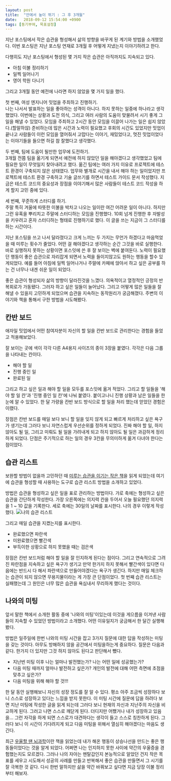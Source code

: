 ```yaml
---
layout: post
title:  "안에서 높이 뛰기 : 그 후 3개월"
date:   2018-09-12 15:54:00 +0900
tags: [동기부여, 목표설정]
---
```


지난 포스팅에서 작은 습관을 형성해서 삶의 방향을 바꾸게 된 계기와 방법을 소개했었다. 이번 포스팅은 지난 포스팅 연재로 3개월 후 어떻게 지냈는지 이야기하려고 한다.

다행히도 지난 포스팅에서 형성된 몇 가지 작은 습관은 아직까지도 지속되고 있다.

- 아침 이불 정리하기
- 일찍 일어나기
- 영어 학원 다니기

그리고 3개월 동안 예전에 나라면 하지 않았을 몇 가지 일을 했다. 

첫 번째, 여성 엔지니어 밋업을 주최하고 진행하기.  
나는 나서서 발표하는 일을 좋아하는 성격이 아니다. 하지 못하는 일중에 하나라고 생각했었다.
이번에는 상황과 도전 의식, 그리고 여러 사람의 도움이 맞물려서 시기 좋게 그 일을 해낼 수 있었다.
모임을 주최하고 2시간 동안 모임을 이끌어 나가는 일은 쉽지 않았다.(할말하않) 준비하는데 많은 시간과 노력이 필요했고 후회의 시간도 있었지만 밋업이 끝나고 사람들이 이런 모임을 열어줘서 고맙다는 이야기, 재밌었다고, 멋진 밋업이었다는 이야기들을 들으면 하길 참 잘했다고 생각했다.  

두 번째, 팀에 도움이 될만한 업무에 도전하기.  
3개월 전쯤 팀을 옮기게 되면서 예전에 하지 않았던 일을 해야겠다고 생각했었고 팀에 필요한 일이 무엇일지 찾아내려고 했다.
옮긴 팀에는 여러 가지 이유로 프로젝트에 테스트 환경이 구축되지 않은 상태였다. 업무와 별개로 시간을 내서 해야 하는 일이었지만 프로젝트에 테스트 환경 구축하고 기술 글쓰기를 하면서 테스트 가이드 문서 작성했다.
지금은 테스트 코드의 중요성과 장점을 이야기해서 많은 사람들이 테스트 코드 작성을 하게 할지 고민 중에 있다.  

세 번째, 꾸준하게 스터디를 하기.  
주말 특히 겨울에 따뜻한 이불을 박차고 나오는 일이란 여간 어려운 일이 아니다.
하지만 그런 유혹을 뿌리치고 주말에 스터디하는 모임을 진행했다. 10회 넘게 진행한 후 자발성을 키우려고 혼자 스터디하는 형태로 진행하기로 했다. 이 글을 쓰는 지금이 그 스터디를 하는 시간이다. 


지난 포스팅을 쓰고 나서 달라졌다고 크게 느끼는 두 가지는 무언가 하겠다고 마음먹었을 때 미루는 횟수가 줄었다. 어떤 걸 해야겠다고 생각하는 순간 그것을 바로 실행한다. 바로 실행하지 못하는 상황이면 포스잇에 쓴 후 잘 보이는 벽에 붙여둔다. 
노력이 필요했던 행동이 좋은 습관으로 자리잡게 되면서 노력을 들이지않고도 원하는 행동을 할수 있게되었다. 예를 들어 아침에 일찍 일어나거나 주말에 카페에 앉아서 하고 싶은 공부를 하는 건 너무나 내겐 쉬운 일이 되었다.  

좋은 습관이 형성되자 삶의 방향이 달라진것을 느꼈다. 의욕적이고 열정적인 긍정의 반복회로가 가동됐다. 
그러자 하고 싶은 일들이 늘어났다. 그리고 어떻게 많은 일들을 잘 해낼 수 있을지 고민하게 되었으며 습관을 지속하는 동작원리가 궁금해졌다.
주변의 이야기와 책을 통해서 구한 방법을 시도해봤다.
  
## 칸반 보드
애자일 밋업에서 어떤 참여자분이 자신의 할 일을 칸반 보드로 관리한다는 경험을 들었고 적용해보았다.  

잘 보이는 곳에 색이 각각 다른 A4용지 사이즈의 종이 3장을 붙였다.
각각은 다음 그룹을 나타내는 칸이다.
- 해야 할 일
- 진행 중인 일
- 완료된 일

그리고 하고 싶은 일과 해야 할 일을 모두를 포스잇에 옮겨 적었다.
그리고 할 일들을 '해야 할 일 칸'과 '진행 중인 일 칸'에 나눠 붙였다.
붙이고나니 진행 상황과 남은 일들을 한눈에 알 수 있었다.
한 달 가량을 칸반 보드 방식으로 할 일을 처리 했는데 얻었던 경험은 이랬다.

장점은 칸반 보드를 매일 보다 보니 할 일을 잊지 않게 되고 빠르게 처리하고 싶은 욕구가 생기는데 그러다 보니 자연스럽게 우선순위를 정하게 되었다.
진짜 해야 할 일, 하지 않아도 될 일, 그리고 미뤄도 될 일을 가려내게 되고 하지 않아도 될 일은 과감하게 정리하게 되었다.
단점은 주기적으로 하는 일의 경우 3칸을 무의미하게 옮겨 다녀야 한다는 점이었다.

## 습관 리스트
보완할 방법이 없을까 고민하던 때 [미루는 습관을 이기는 작은 책](https://www.aladin.co.kr/shop/wproduct.aspx?ItemId=163145154&start=slayer)을 읽게 되었는데 여기에 습관을 형성할 때 사용하는 도구로 습관 리스트 방법을 소개하고 있었다.

방법은 습관을 형성하고 싶은 일을 표로 관리하는 방법이다.
가로 축에는 형성하고 싶은 습관을 간단하게 작성한다. 가장 오른쪽에는 의지력 칸을 두어서 오늘 필요했던 의지력을 1 ~ 10 값을 기록한다. 세로 축에는 30일의 날짜를 표시한다.
나의 경우 이렇게 작성했다. 
![나의 습관 리스트](/blog/assets/img/habit-list.png)

그리고 매일 습관을 지켰는지를 표시한다. 
- 완료했으면 파란색
- 미완료했으면 빨간색
- 부득이한 상황으로 하지 못했을 때는 검은색

장점은 칸반 보드처럼 해야 할 일을 잘 인지하게 된다는 점이다. 
그리고 연속적으로 그려진 파란점을 지속하고 싶은 욕구가 생기고 만약 한가지 하지 못해서 빨간색이 있다면 다음에는 반드시 다 해서 파란색으로 만들어야겠다는 욕구가 생긴다.
하지만 매일 체크하는 습관이 되지 않으면 무용지물이라는 게 가장 큰 단점이었다.
첫 번째 습관 리스트는 실패했는데 그 원인은 너무 많은 습관을 욕심내서 무리하게 했다는 것이다.

## 나와의 미팅
앞서 말한 책에서 소개한 활동 중에 '나와의 미팅'이있는데 이것을 게으름을 이겨낸 사람들이 지속할 수 있었던 방법이라고 소개했다. 어떤 이유일지가 궁금해서 한 달간 실행해봤다.

방법은 일주일에 한번 나와의 미팅 시간을 잡고 3가지 질문에 대한 답을 작성하는 미팅을 갖는 것이다.
아무도 방해하지 않을 공간에서 미팅을하는게 중요하다.
질문은 다음과 같다. 한가지 더 있지만 그것 하지 않아도 된다고 판단해서 뺐다.

- 지난번 미팅 이후 나는 얼마나 발전했는가? 나는 어떤 일에 성공했는가?
- 다음 미팅 때까지 얼마나 발전하고 싶은가? 개인의 발전에 대해 어떤 측면에 초점을 맞추고 싶은가?
- 다음 미팅을 위해 해야 할 것!!!

한 달 동안 실행해보니 자신의 성장 정도를 잘 알 수 있다. 평소 아주 조금씩 성장하다 보니 스스로 성장하고 있다는 느낌을 받지 못한다. 이 미팅 시간에 질문에 답을 하려다 보면 지난 미팅에 작성한 글을 읽게 되는데 그러다 보니 현재의 자신과 지난주의 자신을 비교하게 된다. 그러고 나면 스스로 깨닫게 된다. 더디지만 어쨌거나 내가 성장하고 있음을... 그런 자각을 하게 되면 스스로가 대견하다는 생각이 들고 스스로 칭찬하게 된다. 그러다 보니 이 시간이 기다려지게 되고 다음 미팅을 위해서 열심히 해야겠다는 마음도 생긴다.

최근 [우울할 땐 뇌과학](https://www.aladin.co.kr/shop/wproduct.aspx?ItemId=134947105)이란 책을 읽었는데 내가 해온 행동이 상승나선을 만드는 좋은 행동들이었다는 것을 알게 되었다. 어쩌면 나는 인지하지 못한 사이에 약간의 우울증을 경험했는지도 모르겠다.
그러나 나의 자아는 멘탈갑인지 본능적으로 알았던 건지 작은 목표를 세우고 시도해서 성공의 사례를 만들고 반복해서 좋은 습관을 만들면서 그 시기를 잘 극복한 것 같다. 다시 한번 말하지만 삶을 약간 바꿔보고 싶다면 지금 당장 이불 정리부터 해보자.
